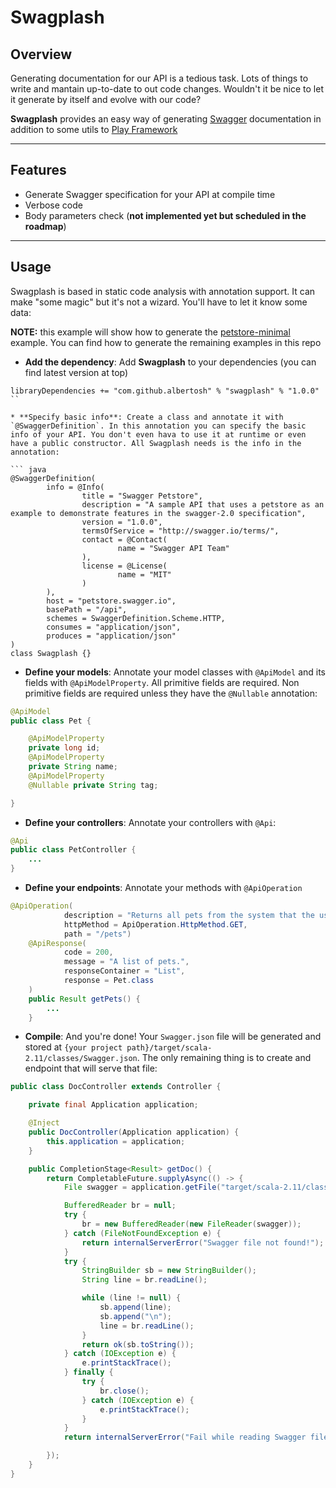 # Swagplash

## Overview

Generating documentation for our API is a tedious task. Lots of things to write and mantain up-to-date to out code changes. Wouldn't it be nice to let it generate by itself and evolve with our code?

**Swagplash** provides an easy way of generating [Swagger](http://swagger.io/) documentation in addition to some utils to [Play Framework](https://www.playframework.com/) 

---

## Features

* Generate Swagger specification for your API at compile time
* Verbose code
* Body parameters check (**not implemented yet but scheduled in the roadmap**)

--- 

## Usage

Swagplash is based in static code analysis with annotation support. It can make "some magic" but it's not a wizard. You'll have to let it know some data:

**NOTE:** this example will show how to generate the [petstore-minimal](https://github.com/OAI/OpenAPI-Specification/blob/master/examples/v2.0/json/petstore-minimal.json) example. You can find how to generate the remaining examples in this repo

* **Add the dependency**: Add **Swagplash** to your dependencies (you can find latest version at top)

```
libraryDependencies += "com.github.albertosh" % "swagplash" % "1.0.0"
``

* **Specify basic info**: Create a class and annotate it with `@SwaggerDefinition`. In this annotation you can specify the basic info of your API. You don't even hava to use it at runtime or even have a public constructor. All Swagplash needs is the info in the annotation:

``` java
@SwaggerDefinition(
        info = @Info(
                title = "Swagger Petstore",
                description = "A sample API that uses a petstore as an example to demonstrate features in the swagger-2.0 specification",
                version = "1.0.0",
                termsOfService = "http://swagger.io/terms/",
                contact = @Contact(
                        name = "Swagger API Team"
                ),
                license = @License(
                        name = "MIT"
                )
        ),
        host = "petstore.swagger.io",
        basePath = "/api",
        schemes = SwaggerDefinition.Scheme.HTTP,
        consumes = "application/json",
        produces = "application/json"
)
class Swagplash {}
```
* **Define your models**: Annotate your model classes with `@ApiModel` and its fields with `@ApiModelProperty`. All primitive fields are required. Non primitive fields are required unless they have the `@Nullable` annotation:

``` java
@ApiModel
public class Pet {

    @ApiModelProperty
    private long id;
    @ApiModelProperty
    private String name;
    @ApiModelProperty
    @Nullable private String tag;

}
```

* **Define your controllers**: Annotate your controllers with `@Api`:

``` java
@Api
public class PetController {
    ...
}
```

* **Define your endpoints**: Annotate your methods with `@ApiOperation`

``` java
@ApiOperation(
            description = "Returns all pets from the system that the user has access to",
            httpMethod = ApiOperation.HttpMethod.GET,
            path = "/pets")
    @ApiResponse(
            code = 200,
            message = "A list of pets.",
            responseContainer = "List",
            response = Pet.class
    )
    public Result getPets() {
        ...
    }
``` 

* **Compile**: And you're done! Your `Swagger.json` file will be generated and stored at `{your project path}/target/scala-2.11/classes/Swagger.json`. The only remaining thing is to create and endpoint that will serve that file:

``` java
public class DocController extends Controller {

    private final Application application;

    @Inject
    public DocController(Application application) {
        this.application = application;
    }

    public CompletionStage<Result> getDoc() {
        return CompletableFuture.supplyAsync(() -> {
            File swagger = application.getFile("target/scala-2.11/classes/swagger.json");

            BufferedReader br = null;
            try {
                br = new BufferedReader(new FileReader(swagger));
            } catch (FileNotFoundException e) {
                return internalServerError("Swagger file not found!");
            }
            try {
                StringBuilder sb = new StringBuilder();
                String line = br.readLine();

                while (line != null) {
                    sb.append(line);
                    sb.append("\n");
                    line = br.readLine();
                }
                return ok(sb.toString());
            } catch (IOException e) {
                e.printStackTrace();
            } finally {
                try {
                    br.close();
                } catch (IOException e) {
                    e.printStackTrace();
                }
            }
            return internalServerError("Fail while reading Swagger file!");

        });
    }
}
```

